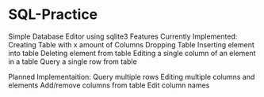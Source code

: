 # SQL-Practice
Simple Database Editor using sqlite3
Features Currently Implemented:
Creating Table with x amount of Columns
Dropping Table
Inserting element into table
Deleting element from table
Editing a single column of an element in a table
Query a single row from table

Planned Implementaition:
Query multiple rows
Editing multiple columns and elements
Add/remove columns from table
Edit column names
